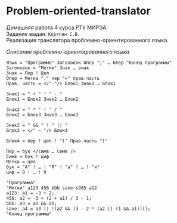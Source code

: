# Problem-oriented-translator
 Домашняя работа 4 курса РТУ МИРЭА.  
 Задание выдан: `Корягин С.В.`   
 Реализация транслятора проблемно-ориентированного языка.  
 
 _Описание проблемно-ориентированного языка_  
 ```
 Язык = "Программа" Заголовок Опер ";" … Опер "Конец программы"
 Заголовок = "Метки" Знак … знак
 Знак = Пер ! Цел
 Опер = Метка ":" пер "=" прав.часть
 Прав. часть = </"-"/> Блок1 Знак1 … Блок1
 
 Знак1 = " + " ! " - "
 Блок1 = Блок2 Знак2 … Блок2
 
 Знак2 = " * " ! " / "
 Блок2 = Блок3 Знак3 … Блок3
 
 Знак3 = " && " ! " || "
 Блок3 = </" ~ "/> Блок4
 
 Блок4 = пер ! цел ! "(" Прав.часть ")"
 
Пер = бук </симв … симв />
 Симв = бук ! циф
 Метка = цел
 бук = "А" ! … ! "Я" ! "а" ! … ! "я"
 циф = 0 ! … ! 9
```

```
"Программа"
"Метки" a123 456 bbb save s985 a12  
a123: a1 = -3 + 2;
456: a2 = -3 + (2 + a1) / 3 - 1;
bbb: a3 = a2 && a1;
save: a4 = a3 || !(a2 && (3 - 2 * (a2 || (1 && a1))));
"Конец программы"
```
 
